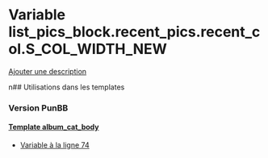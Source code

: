 # Variable list_pics_block.recent_pics.recent_col.S_COL_WIDTH_NEW
[Ajouter une description](https://fa-tvars.appspot.com/list_pics_block.recent_pics.recent_col.S_COL_WIDTH_NEW)

n## Utilisations dans les templates

### Version PunBB

#### [Template album_cat_body](punbb/album_cat_body.md)
* [Variable à la ligne 74](../punbb/album_cat_body.tpl#L74)